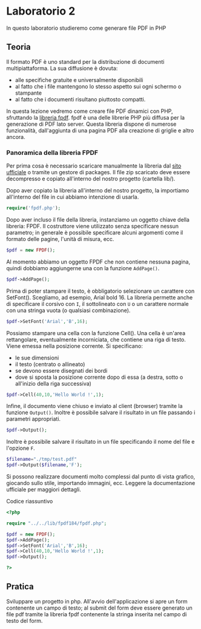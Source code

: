 # Laboratorio 2
In questo laboratorio studieremo come generare file PDF in PHP

## Teoria

Il formato PDF è uno standard per la distribuzione di documenti multipiattaforma. La sua diffusione è dovuta:
* alle specifiche gratuite e universalmente disponibili
* al fatto che i file mantengono lo stesso aspetto sui ogni schermo o stampante 
* al fatto che i documenti risultano piuttosto compatti.

In questa lezione vedremo come creare file PDF dinamici con PHP, sfruttando la [libreria fpdf](http://www.fpdf.org/). fpdf è una delle librerie PHP più diffusa per la generazione di PDF lato server. Questa libreria dispone di numerose funzionalità, dall'aggiunta di una pagina PDF alla creazione di griglie e altro ancora.



### Panoramica della libreria FPDF

Per prima cosa è necessario scaricare manualmente la libreria dal [sito ufficiale](http://www.fpdf.org/en/download.php) o tramite un gestore di packages.
Il file zip scaricato deve essere decompresso e copiato all'interno del nostro progetto (cartella lib/).

Dopo aver copiato la libreria all'interno del nostro progetto, la importiamo all'interno del file in cui abbiamo intenzione di usarla.
```php
require('fpdf.php');
```

Dopo aver incluso il file della libreria, instanziamo un oggetto chiave della libreria: FPDF. Il costruttore viene utilizzato senza specificare nessun parametro; in generale è possibile specificare alcuni argomenti come il formato delle pagine, l'unità di misura, ecc.
```php
$pdf = new FPDF();
```

Al momento abbiamo un oggetto FPDF che non contiene nessuna pagina, quindi dobbiamo aggiungerne una con la funzione ``AddPage()``. 
```php
$pdf->AddPage();
```

Prima di poter stampare il testo, è obbligatorio selezionare un carattere con SetFont(). Scegliamo, ad esempio, Arial bold 16. La libreria permette anche di specificare il corsivo con ``I``, il sottolineato con ``U`` o un carattere normale con una stringa vuota (o qualsiasi combinazione). 
```php
$pdf->SetFont('Arial','B',16);
```

Possiamo stampare una cella con la funzione Cell(). Una cella è un'area rettangolare, eventualmente incorniciata, che contiene una riga di testo. Viene emessa nella posizione corrente. Si specificano:
* le sue dimensioni
* il testo (centrato o allineato)
* se devono essere disegnati dei bordi
* dove si sposta la posizione corrente dopo di essa (a destra, sotto o all'inizio della riga successiva)
```php
$pdf->Cell(40,10,'Hello World !',1);
```
Infine, il documento viene chiuso e inviato al client (browser) tramite la funzione ``Output()``. Inoltre è possibile salvare il risultato in un file passando i parametri appropriati. 
```php
$pdf->Output();
```

Inoltre è possibile salvare il risultato in un file specificando il nome del file e l'opzione ``F``. 
```php
$filename="./tmp/test.pdf"
$pdf->Output($filename,'F');
```

Si possono realizzare documenti molto complessi dal punto di vista grafico, giocando sullo stile, importando immagini, ecc. Leggere la documentazione ufficiale per maggiori dettagli.

Codice riassuntivo
```php
<?php 

require "../../lib/fpdf184/fpdf.php";

$pdf = new FPDF();
$pdf->AddPage();
$pdf->SetFont('Arial','B',16);
$pdf->Cell(40,10,'Hello World !',1);
$pdf->Output();

?>
```


## Pratica

Sviluppare un progetto in php. All'avvio dell'applicazione si apre un form contenente un campo di testo; al submit del form deve essere generato un file pdf tramite la libreria fpdf contenente la stringa inserita nel campo di testo del form.

